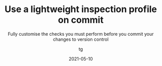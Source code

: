---
date: 2021-05-10
title: Use a lightweight inspection profile on commit
technologies: [java]
topics: [latest, vcs, inspections]
author: tg
subtitle: Fully customise the checks you must perform before you commit your changes to version control
thumbnail: ./thumbnail.png
cardThumbnail: ./card.png
shortVideo:
  poster: ./tip.png
  url: https://youtu.be/9i6EeC2OVqU
seealso:
  - title: IntelliJ IDEA Help - Configure profiles
    href: https://www.jetbrains.com/help/idea/customizing-profiles.html
leadin: |
  You can select an inspection profile for running analysis before commit. Using an inspection profile with a much smaller number of checks, for example only Java errors and warnings, can run much faster than our full inspection profile and prevent us from committing breaking changes.


---